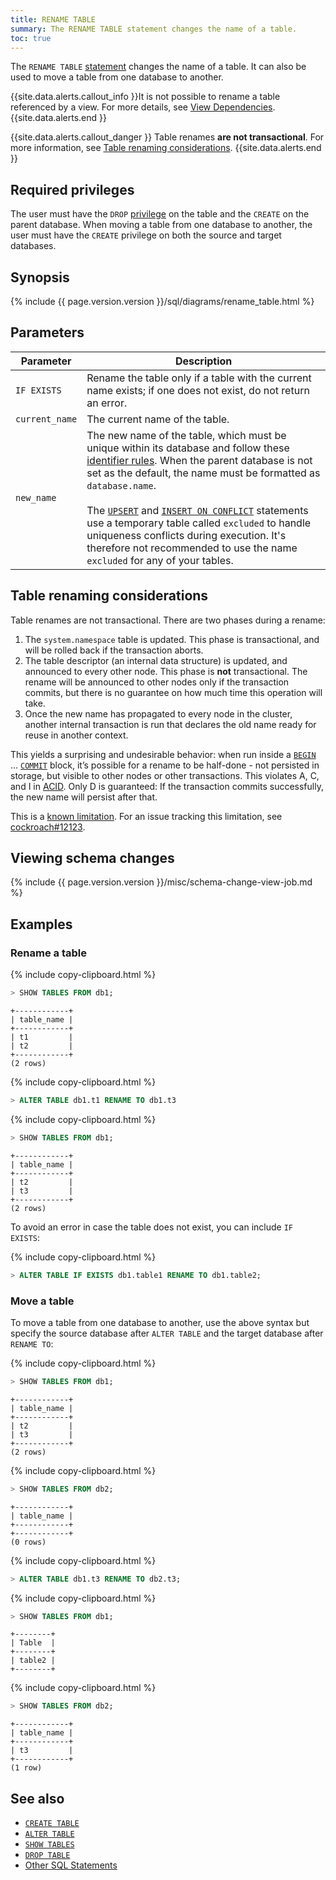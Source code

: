 ```yaml
---
title: RENAME TABLE
summary: The RENAME TABLE statement changes the name of a table.
toc: true
---
```


The `RENAME TABLE` [statement](sql-statements.html) changes the name of a table. It can also be used to move a table from one database to another.

{{site.data.alerts.callout_info }}It is not possible to rename a table referenced by a view. For more details, see <a href="views.html#view-dependencies">View Dependencies</a>.{{site.data.alerts.end }}

{{site.data.alerts.callout_danger }}
Table renames **are not transactional**. For more information, see [Table renaming considerations](#table-renaming-considerations).
{{site.data.alerts.end }}

## Required privileges

The user must have the `DROP` [privilege](authorization.html#assign-privileges) on the table and the `CREATE` on the parent database. When moving a table from one database to another, the user must have the `CREATE` privilege on both the source and target databases.

## Synopsis

<div>
  {% include {{ page.version.version }}/sql/diagrams/rename_table.html %}
</div>

## Parameters

 Parameter | Description
-----------|-------------
 `IF EXISTS` | Rename the table only if a table with the current name exists; if one does not exist, do not return an error.
 `current_name` | The current name of the table.
 `new_name` | The new name of the table, which must be unique within its database and follow these [identifier rules](keywords-and-identifiers.html#identifiers). When the parent database is not set as the default, the name must be formatted as `database.name`.<br><br>The [`UPSERT`](upsert.html) and [`INSERT ON CONFLICT`](insert.html) statements use a temporary table called `excluded` to handle uniqueness conflicts during execution. It's therefore not recommended to use the name `excluded` for any of your tables.

## Table renaming considerations

Table renames are not transactional. There are two phases during a rename:

1. The `system.namespace` table is updated. This phase is transactional, and will be rolled back if the transaction aborts.
2. The table descriptor (an internal data structure) is updated, and announced to every other node. This phase is **not** transactional. The rename will be announced to other nodes only if the transaction commits, but there is no guarantee on how much time this operation will take.
3. Once the new name has propagated to every node in the cluster, another internal transaction is run that declares the old name ready for reuse in another context.

This yields a surprising and undesirable behavior: when run inside a [`BEGIN`](begin-transaction.html) ... [`COMMIT`](commit-transaction.html) block, it’s possible for a rename to be half-done - not persisted in storage, but visible to other nodes or other transactions. This violates A, C, and I in [ACID](https://en.wikipedia.org/wiki/ACID_(computer_science)). Only D is guaranteed: If the transaction commits successfully, the new name will persist after that.

This is a [known limitation](known-limitations.html#database-and-table-renames-are-not-transactional). For an issue tracking this limitation, see [cockroach#12123](https://github.com/cockroachdb/cockroach/issues/12123).

## Viewing schema changes

{% include {{ page.version.version }}/misc/schema-change-view-job.md %}

## Examples

### Rename a table

{% include copy-clipboard.html %}
~~~ sql
> SHOW TABLES FROM db1;
~~~

~~~
+------------+
| table_name |
+------------+
| t1         |
| t2         |
+------------+
(2 rows)
~~~

{% include copy-clipboard.html %}
~~~ sql
> ALTER TABLE db1.t1 RENAME TO db1.t3
~~~

{% include copy-clipboard.html %}
~~~ sql
> SHOW TABLES FROM db1;
~~~

~~~
+------------+
| table_name |
+------------+
| t2         |
| t3         |
+------------+
(2 rows)
~~~

To avoid an error in case the table does not exist, you can include `IF EXISTS`:

{% include copy-clipboard.html %}
~~~ sql
> ALTER TABLE IF EXISTS db1.table1 RENAME TO db1.table2;
~~~

### Move a table

To move a table from one database to another, use the above syntax but specify the source database after `ALTER TABLE` and the target database after `RENAME TO`:

{% include copy-clipboard.html %}
~~~ sql
> SHOW TABLES FROM db1;
~~~

~~~
+------------+
| table_name |
+------------+
| t2         |
| t3         |
+------------+
(2 rows)
~~~

{% include copy-clipboard.html %}
~~~ sql
> SHOW TABLES FROM db2;
~~~

~~~
+------------+
| table_name |
+------------+
+------------+
(0 rows)
~~~

{% include copy-clipboard.html %}
~~~ sql
> ALTER TABLE db1.t3 RENAME TO db2.t3;
~~~

{% include copy-clipboard.html %}
~~~ sql
> SHOW TABLES FROM db1;
~~~

~~~
+--------+
| Table  |
+--------+
| table2 |
+--------+
~~~

{% include copy-clipboard.html %}
~~~ sql
> SHOW TABLES FROM db2;
~~~

~~~
+------------+
| table_name |
+------------+
| t3         |
+------------+
(1 row)
~~~

## See also

- [`CREATE TABLE`](create-table.html)  
- [`ALTER TABLE`](alter-table.html)  
- [`SHOW TABLES`](show-tables.html)  
- [`DROP TABLE`](drop-table.html)  
- [Other SQL Statements](sql-statements.html)
